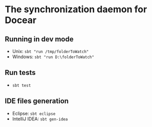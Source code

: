 # The synchronization daemon for Docear

## Running in dev mode
* Unix: `sbt "run /tmp/folderToWatch"`
* Windows: `sbt "run D:\folderToWatch"`

## Run tests
* `sbt test`

## IDE files generation
* Eclipse: `sbt eclipse`
* IntelliJ IDEA: `sbt gen-idea`

